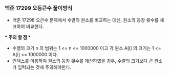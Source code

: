 ### 백준 17299 오등큰수 풀이방식

  - 백준 17298 오큰수 문제에서 수열의 원소를 비교하는 대신, 원소의 등장 횟수를 체크하여 비교한다.
  
 <b>* 주의 할 점 *</b>
  
  * 수열의 크기 n 의 범위는 1 <=  n <= 1000000 이고 각 원소 A[i] 의 크기는 1 <= A[i] <= 1000000 이다.
  * 인덱스를 이용하여 원소의 등장 횟수를 계산하였을 경우, 수열의 크기보다 큰 원소가 입력되는 것에 주의해야한다.
